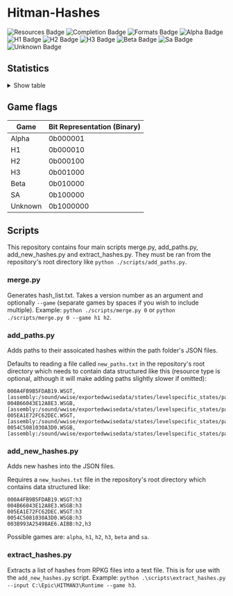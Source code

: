 # Hitman-Hashes
<!-- BADGES_START -->
![Resources Badge](https://img.shields.io/badge/Total%20Resources-1,553,248-blue.svg)
![Completion Badge](https://img.shields.io/badge/Total%20Completion-79.80%25-yellow.svg)
![Formats Badge](https://img.shields.io/badge/Formats%20completed-17/69-blue.svg)
![Alpha Badge](https://img.shields.io/badge/Alpha%20Completion-100.00%25-green.svg)
![H1 Badge](https://img.shields.io/badge/H1%20Completion-83.44%25-yellow.svg)
![H2 Badge](https://img.shields.io/badge/H2%20Completion-82.45%25-yellow.svg)
![H3 Badge](https://img.shields.io/badge/H3%20Completion-80.25%25-yellow.svg)
![Beta Badge](https://img.shields.io/badge/Beta%20Completion-50.10%25-red.svg)
![Sa Badge](https://img.shields.io/badge/Sa%20Completion-90.81%25-green.svg)
![Unknown Badge](https://img.shields.io/badge/Unknown%20Completion-67.31%25-red.svg)
<!-- BADGES_END -->
## Statistics
<details>
<summary>Show table</summary>

<!-- STATISTICS_TABLE_START -->
|File Type|Total Resources|Correct Paths|Correct Percentage|Hints|Hint Percentage|
|---------|---------------|-------------|------------------|-----|---------------|
|AIBB     |1              |1            |100.00%           |0    |0.00%          |
|AIBX     |1              |1            |100.00%           |0    |0.00%          |
|AIBZ     |5              |5            |100.00%           |0    |0.00%          |
|AIRG     |50             |50           |100.00%           |0    |0.00%          |
|ALOC     |26262          |16535        |62.96%            |0    |0.00%          |
|ASEB     |5819           |1703         |29.27%            |0    |0.00%          |
|ASET     |13493          |6164         |45.68%            |0    |0.00%          |
|ASVA     |277            |267          |96.39%            |9    |3.25%          |
|ATMD     |16911          |6458         |38.19%            |0    |0.00%          |
|BMSK     |59             |38           |64.41%            |0    |0.00%          |
|BORG     |6968           |2621         |37.61%            |0    |0.00%          |
|BOXC     |41             |40           |97.56%            |0    |0.00%          |
|CBLU     |2646           |2646         |100.00%           |0    |0.00%          |
|CLNG     |4              |0            |0.00%             |0    |0.00%          |
|CPPT     |2646           |2646         |100.00%           |0    |0.00%          |
|CRMD     |55             |49           |89.09%            |1    |1.82%          |
|DITL     |4              |0            |0.00%             |0    |0.00%          |
|DLGE     |48637          |46016        |94.61%            |2371 |4.87%          |
|DSWB     |5              |0            |0.00%             |5    |100.00%        |
|ECPB     |2835           |0            |0.00%             |0    |0.00%          |
|ECPT     |2835           |0            |0.00%             |0    |0.00%          |
|ENUM     |2              |1            |50.00%            |1    |50.00%         |
|ERES     |270            |266          |98.52%            |3    |1.11%          |
|FXAC     |4              |4            |100.00%           |0    |0.00%          |
|FXAS     |349991         |349282       |99.80%            |0    |0.00%          |
|GFXF     |41             |41           |100.00%           |0    |0.00%          |
|GFXI     |11862          |9180         |77.39%            |1438 |12.12%         |
|GFXV     |318            |119          |37.42%            |196  |61.64%         |
|GIDX     |1              |1            |100.00%           |0    |0.00%          |
|HIKC     |2              |2            |100.00%           |0    |0.00%          |
|JSON     |3138           |1475         |47.00%            |1406 |44.81%         |
|LINE     |32132          |25896        |80.59%            |1479 |4.60%          |
|LOCM     |16             |14           |87.50%            |0    |0.00%          |
|LOCR     |9631           |6531         |67.81%            |510  |5.30%          |
|MATB     |5454           |4801         |88.03%            |644  |11.81%         |
|MATE     |1102           |833          |75.59%            |0    |0.00%          |
|MATI     |18663          |17378        |93.11%            |1274 |6.83%          |
|MATT     |5453           |4800         |88.02%            |644  |11.81%         |
|MJBA     |19585          |7363         |37.60%            |0    |0.00%          |
|MRTN     |2248           |1073         |47.73%            |0    |0.00%          |
|MRTR     |853            |85           |9.96%             |0    |0.00%          |
|NAVP     |78             |76           |97.44%            |1    |1.28%          |
|ORES     |9              |7            |77.78%            |0    |0.00%          |
|PREL     |142            |142          |100.00%           |0    |0.00%          |
|PRIM     |42747          |21861        |51.14%            |241  |0.56%          |
|REPO     |2              |2            |100.00%           |0    |0.00%          |
|RTLV     |142            |0            |0.00%             |137  |96.48%         |
|SCDA     |877            |818          |93.27%            |0    |0.00%          |
|SDEF     |501            |501          |100.00%           |0    |0.00%          |
|TBLU     |56006          |39477        |70.49%            |16322|29.14%         |
|TELI     |65278          |34674        |53.12%            |0    |0.00%          |
|TEMP     |85564          |58491        |68.36%            |26764|31.28%         |
|TEXD     |43348          |32260        |74.42%            |9766 |22.53%         |
|TEXT     |44127          |32607        |73.89%            |10453|23.69%         |
|UICB     |393            |393          |100.00%           |0    |0.00%          |
|UICT     |393            |393          |100.00%           |0    |0.00%          |
|VIDB     |95             |0            |0.00%             |94   |98.95%         |
|VTXD     |11307          |8695         |76.90%            |0    |0.00%          |
|WBNK     |845            |815          |96.45%            |0    |0.00%          |
|WMDA     |9              |9            |100.00%           |0    |0.00%          |
|WSGB     |142            |131          |92.25%            |11   |7.75%          |
|WSGT     |142            |131          |92.25%            |11   |7.75%          |
|WSWB     |61             |46           |75.41%            |15   |24.59%         |
|WSWT     |66             |46           |69.70%            |20   |30.30%         |
|WWEM     |381513         |271538       |71.17%            |85030|22.29%         |
|WWES     |185980         |185980       |100.00%           |0    |0.00%          |
|WWEV     |26075          |19818        |76.00%            |6257 |24.00%         |
|WWFX     |17082          |16189        |94.77%            |0    |0.00%          |
|YSHP     |4              |3            |75.00%            |1    |25.00%         |
<!-- STATISTICS_TABLE_END -->
</details>

## Game flags
| Game    | Bit Representation (Binary) |
| ------- | --------------------------- |
| Alpha   | 0b000001                    |
| H1      | 0b000010                    |
| H2      | 0b000100                    |
| H3      | 0b001000                    |
| Beta    | 0b010000                    |
| SA      | 0b100000                    |
| Unknown | 0b1000000                   |

## Scripts
This repository contains four main scripts merge.py, add_paths.py, add_new_hashes.py and extract_hashes.py. They must be ran from the repository's root directory like `python ./scripts/add_paths.py`.

### merge.py
Generates hash_list.txt. Takes a version number as an argument and optionally `--game` (separate games by spaces if you wish to include multiple). Example: `python ./scripts/merge.py 0` or `python ./scripts/merge.py 0 --game h1 h2`.

### add_paths.py
Adds paths to their assoicated hashes within the path folder's JSON files.

Defaults to reading a file called `new_paths.txt` in the repository's root directory which needs to contain data structured like this (resource type is optional, although it will make adding paths slightly slower if omitted):

```
000A4FB9B5FDAB19.WSGT,[assembly:/sound/wwise/exportedwwisedata/states/levelspecific_states/paris/fashionshowmusic_level_state.wwisestategroup].pc_entitytype
004B66043E12A8E3.WSGB,[assembly:/sound/wwise/exportedwwisedata/states/levelspecific_states/paris/fashionshowmusic_level_state.wwisestategroup].pc_entityblueprint
005EA1E72FC62DEC.WSGT,[assembly:/sound/wwise/exportedwwisedata/states/levelspecific_states/paris/paris_rain_puddle_state.wwisestategroup].pc_entitytype
0054C5081030A3D0.WSGB,[assembly:/sound/wwise/exportedwwisedata/states/levelspecific_states/paris/paris_rain_puddle_state.wwisestategroup].pc_entityblueprint
```

### add_new_hashes.py
Adds new hashes into the JSON files.

Requires a `new_hashes.txt` file in the repository's root directory which contains data structured like:

```
000A4FB9B5FDAB19.WSGT:h3
004B66043E12A8E3.WSGB:h3
005EA1E72FC62DEC.WSGT:h3
0054C5081030A3D0.WSGB:h3
003B993A25498AE6.AIBB:h2,h3
```

Possible games are: `alpha`, `h1`, `h2`, `h3`, `beta` and `sa`.

### extract_hashes.py
Extracts a list of hashes from RPKG files into a text file. This is for use with the `add_new_hashes.py` script. Example: `python .\scripts\extract_hashes.py --input C:\Epic\HITMAN3\Runtime --game h3`.